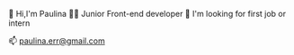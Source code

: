  👋 Hi,I'm Paulina
 🧑‍💻 Junior Front-end developer
 👀 I'm looking for first job or intern

 📫 paulina.err@gmail.com

<!---
Paula9292/Paula9292 is a ✨ special ✨ repository because its `README.md` (this file) appears on your GitHub profile.
You can click the Preview link to take a look at your changes.
--->
